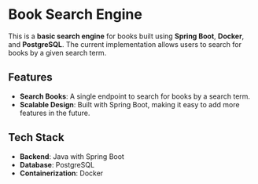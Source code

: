 # Book Search Engine

This is a **basic search engine** for books built using **Spring Boot**, **Docker**, and **PostgreSQL**. The current implementation allows users to search for books by a given search term.  

## Features
- **Search Books**: A single endpoint to search for books by a search term.
- **Scalable Design**: Built with Spring Boot, making it easy to add more features in the future.

## Tech Stack
- **Backend**: Java with Spring Boot
- **Database**: PostgreSQL
- **Containerization**: Docker

